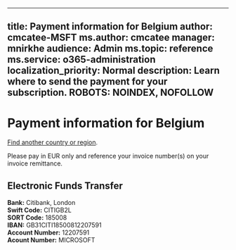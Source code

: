 
---
title: Payment information for Belgium
author: cmcatee-MSFT
ms.author: cmcatee
manager: mnirkhe
audience: Admin
ms.topic: reference
ms.service: o365-administration
localization_priority: Normal
description: Learn where to send the payment for your subscription.
ROBOTS: NOINDEX, NOFOLLOW
---                                

# Payment information for Belgium

[Find another country or region](CernPayTest.md). <!--This should go to the parent "Pay for your Office 365 for business subscription" topic-->

Please pay in EUR only and reference your invoice number(s) on your invoice remittance.

## Electronic Funds Transfer

**Bank:** Citibank, London  
**Swift Code:** CITIGB2L  
**SORT Code:** 185008  
**IBAN:** GB31CITI18500812207591  
**Account Number:** 12207591  
**Acount Number:** MICROSOFT  



